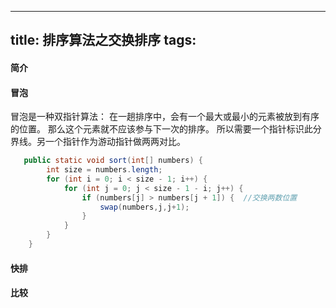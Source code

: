 ---
title: 排序算法之交换排序
tags:
-----

#### 简介


#### 冒泡

冒泡是一种双指针算法：
在一趟排序中，会有一个最大或最小的元素被放到有序的位置。
那么这个元素就不应该参与下一次的排序。
所以需要一个指针标识此分界线。另一个指针作为游动指针做两两对比。

```java
   public static void sort(int[] numbers) {
        int size = numbers.length;
        for (int i = 0; i < size - 1; i++) {
            for (int j = 0; j < size - 1 - i; j++) {
                if (numbers[j] > numbers[j + 1]) {  //交换两数位置
                    swap(numbers,j,j+1);
                }
            }
        }
    }
```

#### 快排



#### 比较